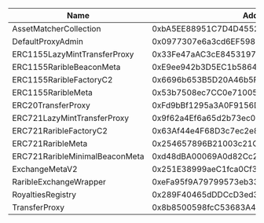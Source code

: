  Name | Address | Url 
 --- | --- | ---
 AssetMatcherCollection | 0xbA5EE88951C7D4D45526cE2E6aBCF82DCB2e2056 | https://www.matchscan.io/address/0xbA5EE88951C7D4D45526cE2E6aBCF82DCB2e2056 
 DefaultProxyAdmin | 0x0977307e6a3cd6EF59814B252B746F38B89cd3C4 | https://www.matchscan.io/address/0x0977307e6a3cd6EF59814B252B746F38B89cd3C4 
 ERC1155LazyMintTransferProxy | 0x33Fe47aAC3cE8453197655cfbad7f3DDb457cC2e | https://www.matchscan.io/address/0x33Fe47aAC3cE8453197655cfbad7f3DDb457cC2e 
 ERC1155RaribleBeaconMeta | 0xE9ee942b3D5EC1b5864c7435A76048490E7dBA69 | https://www.matchscan.io/address/0xE9ee942b3D5EC1b5864c7435A76048490E7dBA69 
 ERC1155RaribleFactoryC2 | 0x6696b653B5D20A46b5FBdAA9EF8B068D48323702 | https://www.matchscan.io/address/0x6696b653B5D20A46b5FBdAA9EF8B068D48323702 
 ERC1155RaribleMeta | 0x53b7508ec7CC0e71005B4eB3e8BFb676FF143a14 | https://www.matchscan.io/address/0x53b7508ec7CC0e71005B4eB3e8BFb676FF143a14 
 ERC20TransferProxy | 0xFd9bBf1295a3A0F9156Dc2727F9d01eA7f971DD9 | https://www.matchscan.io/address/0xFd9bBf1295a3A0F9156Dc2727F9d01eA7f971DD9 
 ERC721LazyMintTransferProxy | 0x9f62a4Ef6a65d2b73ec031283d86EdA7DF5Bffc5 | https://www.matchscan.io/address/0x9f62a4Ef6a65d2b73ec031283d86EdA7DF5Bffc5 
 ERC721RaribleFactoryC2 | 0x63Af44e4F68D3c7ec2e820F9704c48c154c17d88 | https://www.matchscan.io/address/0x63Af44e4F68D3c7ec2e820F9704c48c154c17d88 
 ERC721RaribleMeta | 0x254657896B21003c21C1118d5FcCEe2f98404D7c | https://www.matchscan.io/address/0x254657896B21003c21C1118d5FcCEe2f98404D7c 
 ERC721RaribleMinimalBeaconMeta | 0xd48dBA00069A0d82Cc2dc824D2AA25DAaD18096f | https://www.matchscan.io/address/0xd48dBA00069A0d82Cc2dc824D2AA25DAaD18096f 
 ExchangeMetaV2 | 0x251E38999aeC1fca0Cf3A8aB5279b684aE41F291 | https://www.matchscan.io/address/0x251E38999aeC1fca0Cf3A8aB5279b684aE41F291 
 RaribleExchangeWrapper | 0xeFa95f9A79799573eb33E39cB22609fBDA380877 | https://www.matchscan.io/address/0xeFa95f9A79799573eb33E39cB22609fBDA380877 
 RoyaltiesRegistry | 0x289F40465dDDCcD3ed30A7131F2eC6059D2C89ea | https://www.matchscan.io/address/0x289F40465dDDCcD3ed30A7131F2eC6059D2C89ea 
 TransferProxy | 0x8b8500598fcC53683A41fFeF30248eb703D40bF4 | https://www.matchscan.io/address/0x8b8500598fcC53683A41fFeF30248eb703D40bF4 
